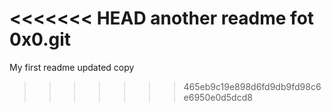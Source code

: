 <<<<<<< HEAD
another readme fot 0x0.git
=======
My first readme updated copy 
>>>>>>> 465eb9c19e898d6fd9db9fd98c6e6950e0d5dcd8
